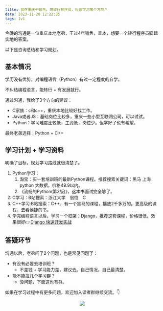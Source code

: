 ```yaml
---
title: 我在重庆干销售，想转行程序员，应该学习哪个方向？
date: 2023-11-20 12:22:05
tags: 1v1
---
```


今晚的沟通是一位重庆本地老弟，干过4年销售，普本，想要一个转行程序员脚踏实地的答案。

以下是咨询总结和学习规划。

## 基本情况

学历没有优势，对编程语言（Python）有过一定程度的自学。

不纠结编程语言，能转行 + 有发展就行。

通过沟通，我给了3个方向的建议：

- C家族：c和c++，重庆本地比较好找工作。
- Java或者JS：基础岗位比较多，重庆一些小型互联网公司，可以试试。
- Python：学习难度比较低，工资低，岗位少。但学好了也有希望。


最终老弟选择：Python + C++

## 学习计划 + 学习资料

明确了目标，规划学习路线就很清楚了。

1. Python学习：
   1. 淘宝：买一套培训班的最新Python课程。推荐搜索关键词：黑马 上海 python 大数据，价格49.9以内。
   2. 《流畅的Python(第2版)》，这本书面试完全够了。
2. C学习：B站搜索：浙江大学　翁恺　C
3. C++学习:B站搜索：C++，有一个黑马的课程，播放2千多万的。更高级的课程，去看侯捷的书。
4. 学完编程语言以后，学习一个框架：Django，推荐这套课程，价格很低，效果很好👉[Django 快速开发实战](http://gk.link/a/12dua)

## 答疑环节

沟通以后，老弟问了2个问题，也是常见问题了：
- 有没有必要去培训班？
  - 不差钱 + 学习能力差，建议去。自己情况，自己最清楚。
- 能不能拉几个学习群？
  - 没问题，下面这也有群。

如果在学习过程中有更多问题，欢迎加入读者群继续交流。👇

<!-- more -->
<p align="center" id='免费技术群'>
    <img src="https://www.python-office.com/assets/img/python-office.1a174c76.jpg"/>
    </a>   
</p>

